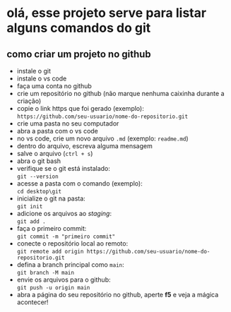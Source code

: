 # olá, esse projeto serve para listar alguns comandos do git

## como criar um projeto no github

- instale o git  
- instale o vs code  
- faça uma conta no github  
- crie um repositório no github (não marque nenhuma caixinha durante a criação)  
- copie o link https que foi gerado (exemplo):  
  `https://github.com/seu-usuario/nome-do-repositorio.git`  
- crie uma pasta no seu computador  
- abra a pasta com o vs code  
- no vs code, crie um novo arquivo `.md` (exemplo: `readme.md`)  
- dentro do arquivo, escreva alguma mensagem  
- salve o arquivo (`ctrl + s`)  
- abra o git bash  
- verifique se o git está instalado:  
  `git --version`  
- acesse a pasta com o comando (exemplo):  
  `cd desktop\git`  
- inicialize o git na pasta:  
  `git init`  
- adicione os arquivos ao *staging*:  
  `git add .`  
- faça o primeiro commit:  
  `git commit -m "primeiro commit"`  
- conecte o repositório local ao remoto:  
  `git remote add origin https://github.com/seu-usuario/nome-do-repositorio.git`  
- defina a branch principal como `main`:  
  `git branch -M main`  
- envie os arquivos para o github:  
  `git push -u origin main`  
- abra a página do seu repositório no github, aperte **f5** e veja a mágica acontecer!
